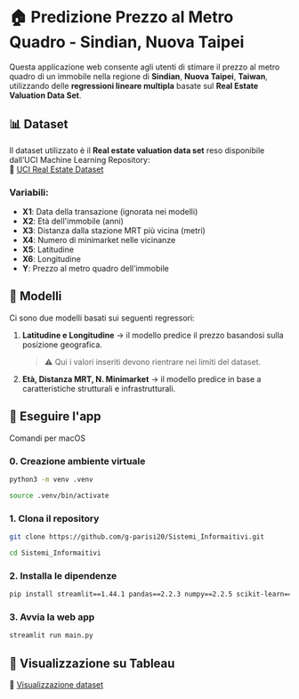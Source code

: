 # 🏠 Predizione Prezzo al Metro Quadro - Sindian, Nuova Taipei

Questa applicazione web consente agli utenti di stimare il prezzo al metro quadro di un immobile nella regione di **Sindian**, **Nuova Taipei**, **Taiwan**, utilizzando delle **regressioni lineare multipla** basate sul **Real Estate Valuation Data Set**.

## 📊 Dataset

Il dataset utilizzato è il **Real estate valuation data set** reso disponibile dall’UCI Machine Learning Repository:  
🔗 [UCI Real Estate Dataset](https://archive.ics.uci.edu/ml/datasets/Real+estate+valuation+data+set)

### Variabili:

- **X1**: Data della transazione (ignorata nei modelli)
- **X2**: Età dell'immobile (anni)
- **X3**: Distanza dalla stazione MRT più vicina (metri)
- **X4**: Numero di minimarket nelle vicinanze
- **X5**: Latitudine
- **X6**: Longitudine
- **Y**: Prezzo al metro quadro dell’immobile

## 🧠 Modelli

Ci sono due modelli basati sui seguenti regressori:

1. **Latitudine e Longitudine** → il modello predice il prezzo basandosi sulla posizione geografica.
   > ⚠️ Qui i valori inseriti devono rientrare nei limiti del dataset.
2. **Età, Distanza MRT, N. Minimarket** → il modello predice in base a caratteristiche strutturali e infrastrutturali.


## 🚀 Eseguire l'app
Comandi per macOS

### 0. Creazione ambiente virtuale
```bash
python3 -m venv .venv
```
```bash
source .venv/bin/activate
```

### 1. Clona il repository
```bash
git clone https://github.com/g-parisi20/Sistemi_Informaitivi.git
```
```bash
cd Sistemi_Informaitivi
```

### 2. Installa le dipendenze
```bash
pip install streamlit==1.44.1 pandas==2.2.3 numpy==2.2.5 scikit-learn==1.6.1 ucimlrepo==0.0.7
```

### 3. Avvia la web app
```bash
streamlit run main.py
```

## 🎨 Visualizzazione su Tableau
🔗 [Visualizzazione dataset](https://public.tableau.com/shared/FDWXPNM7B?:display_count=n&:origin=viz_share_link)
